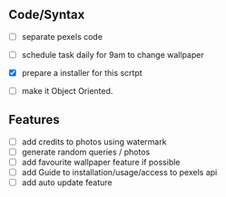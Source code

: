 ## Code/Syntax
- [ ]  separate pexels code
- [ ]  schedule task daily for 9am to change wallpaper
- [x]  prepare a installer for this scrtpt
- [ ]  make it Object Oriented.


## Features
- [ ]  add credits to photos using watermark
- [ ]  generate random queries / photos
- [ ]  add favourite wallpaper feature if possible
- [ ]  add Guide to installation/usage/access to pexels api
- [ ]  add auto update feature
